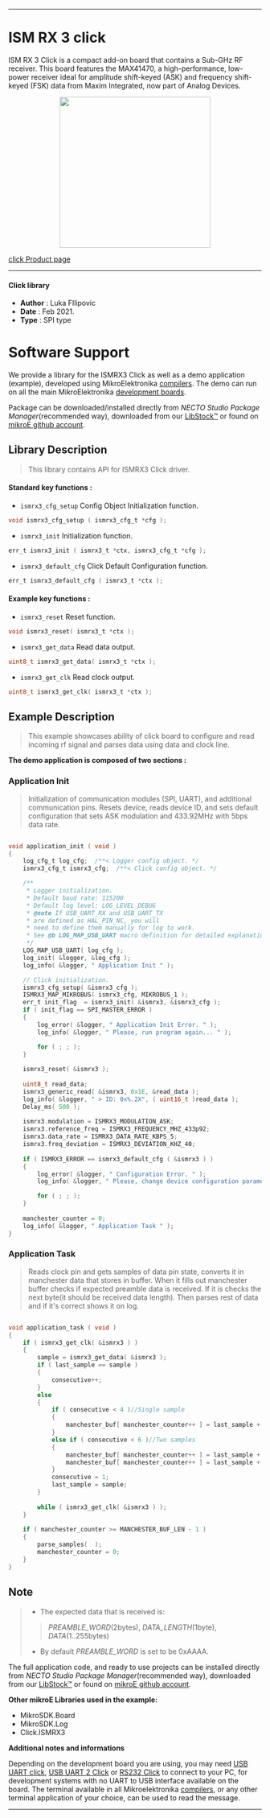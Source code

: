
---
# ISM RX 3 click

ISM RX 3 Click is a compact add-on board that contains a Sub-GHz RF receiver. This board features the MAX41470, a high-performance, low-power receiver ideal for amplitude shift-keyed (ASK) and frequency shift-keyed (FSK) data from Maxim Integrated, now part of Analog Devices.

<p align="center">
  <img src="https://download.mikroe.com/images/click_for_ide/ismrx3_click.png" height=300px>
</p>

[click Product page](https://www.mikroe.com/ism-rx-3-click)

---


#### Click library

- **Author**        : Luka FIlipovic
- **Date**          : Feb 2021.
- **Type**          : SPI type


# Software Support

We provide a library for the ISMRX3 Click
as well as a demo application (example), developed using MikroElektronika
[compilers](https://www.mikroe.com/necto-studio).
The demo can run on all the main MikroElektronika [development boards](https://www.mikroe.com/development-boards).

Package can be downloaded/installed directly from *NECTO Studio Package Manager*(recommended way), downloaded from our [LibStock&trade;](https://libstock.mikroe.com) or found on [mikroE github account](https://github.com/MikroElektronika/mikrosdk_click_v2/tree/master/clicks).

## Library Description

> This library contains API for ISMRX3 Click driver.

#### Standard key functions :

- `ismrx3_cfg_setup` Config Object Initialization function.
```c
void ismrx3_cfg_setup ( ismrx3_cfg_t *cfg );
```

- `ismrx3_init` Initialization function.
```c
err_t ismrx3_init ( ismrx3_t *ctx, ismrx3_cfg_t *cfg );
```

- `ismrx3_default_cfg` Click Default Configuration function.
```c
err_t ismrx3_default_cfg ( ismrx3_t *ctx );
```

#### Example key functions :

- `ismrx3_reset` Reset function.
```c
void ismrx3_reset( ismrx3_t *ctx );
```

- `ismrx3_get_data` Read data output.
```c
uint8_t ismrx3_get_data( ismrx3_t *ctx );
```

- `ismrx3_get_clk` Read clock output.
```c
uint8_t ismrx3_get_clk( ismrx3_t *ctx );
```

## Example Description

> This example showcases ability of click board to configure 
and read incoming rf signal and parses data using data and clock line.

**The demo application is composed of two sections :**

### Application Init

> Initialization of communication modules (SPI, UART), and additional 
communication pins. Resets device, reads device ID, and sets default
configuration that sets ASK modulation and 433.92MHz with 5bps data rate.

```c

void application_init ( void )
{
    log_cfg_t log_cfg;  /**< Logger config object. */
    ismrx3_cfg_t ismrx3_cfg;  /**< Click config object. */

    /** 
     * Logger initialization.
     * Default baud rate: 115200
     * Default log level: LOG_LEVEL_DEBUG
     * @note If USB_UART_RX and USB_UART_TX 
     * are defined as HAL_PIN_NC, you will 
     * need to define them manually for log to work. 
     * See @b LOG_MAP_USB_UART macro definition for detailed explanation.
     */
    LOG_MAP_USB_UART( log_cfg );
    log_init( &logger, &log_cfg );
    log_info( &logger, " Application Init " );

    // Click initialization.
    ismrx3_cfg_setup( &ismrx3_cfg );
    ISMRX3_MAP_MIKROBUS( ismrx3_cfg, MIKROBUS_1 );
    err_t init_flag  = ismrx3_init( &ismrx3, &ismrx3_cfg );
    if ( init_flag == SPI_MASTER_ERROR )
    {
        log_error( &logger, " Application Init Error. " );
        log_info( &logger, " Please, run program again... " );

        for ( ; ; );
    }
    
    ismrx3_reset( &ismrx3 );
    
    uint8_t read_data;
    ismrx3_generic_read( &ismrx3, 0x1E, &read_data );
    log_info( &logger, " > ID: 0x%.2X", ( uint16_t )read_data );
    Delay_ms( 500 );
    
    ismrx3.modulation = ISMRX3_MODULATION_ASK;
    ismrx3.reference_freq = ISMRX3_FREQUENCY_MHZ_433p92;
    ismrx3.data_rate = ISMRX3_DATA_RATE_KBPS_5;
    ismrx3.freq_deviation = ISMRX3_DEVIATION_KHZ_40;
    
    if ( ISMRX3_ERROR == ismrx3_default_cfg ( &ismrx3 ) )
    {
        log_error( &logger, " Configuration Error. " );
        log_info( &logger, " Please, change device configuration parameters and run program again... " );

        for ( ; ; );
    }
    
    manchester_counter = 0;
    log_info( &logger, " Application Task " );
}

```

### Application Task

> Reads clock pin and gets samples of data pin state, converts it in manchester
data that stores in buffer. When it fills out manchester buffer checks if 
expected preamble data is received. If it is checks the next byte(it should be
received data length). Then parses rest of data and if it's correct shows it on log.

```c

void application_task ( void )
{    
    if ( ismrx3_get_clk( &ismrx3 ) )
    {
        sample = ismrx3_get_data( &ismrx3 );
        if ( last_sample == sample )
        {
            consecutive++; 
        }
        else
        {
            if ( consecutive < 4 )//Single sample
            {
                manchester_buf[ manchester_counter++ ] = last_sample + 48;//Convert to ascii 1/0
            }
            else if ( consecutive < 6 )//Two samples
            {
                manchester_buf[ manchester_counter++ ] = last_sample + 48;//Convert to ascii 1/0
                manchester_buf[ manchester_counter++ ] = last_sample + 48;//Convert to ascii 1/0
            }
            consecutive = 1;
            last_sample = sample;
        }
        
        while ( ismrx3_get_clk( &ismrx3 ) );
    }
    
    if ( manchester_counter >= MANCHESTER_BUF_LEN - 1 )
    {
        parse_samples(  ); 
        manchester_counter = 0;
    }
}

```

## Note

> - The expected data that is received is:
  >> _PREAMBLE_WORD_(2bytes), _DATA_LENGTH_(1byte), _DATA_(1..255bytes) 
> - By default _PREAMBLE_WORD_ is set to be 0xAAAA.

The full application code, and ready to use projects can be installed directly from *NECTO Studio Package Manager*(recommended way), downloaded from our [LibStock&trade;](https://libstock.mikroe.com) or found on [mikroE github account](https://github.com/MikroElektronika/mikrosdk_click_v2/tree/master/clicks).

**Other mikroE Libraries used in the example:**

- MikroSDK.Board
- MikroSDK.Log
- Click.ISMRX3

**Additional notes and informations**

Depending on the development board you are using, you may need
[USB UART click](http://shop.mikroe.com/usb-uart-click),
[USB UART 2 Click](http://shop.mikroe.com/usb-uart-2-click) or
[RS232 Click](http://shop.mikroe.com/rs232-click) to connect to your PC, for
development systems with no UART to USB interface available on the board. The
terminal available in all Mikroelektronika
[compilers](http://shop.mikroe.com/compilers), or any other terminal application
of your choice, can be used to read the message.

---
